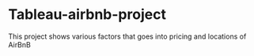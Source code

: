 # Tableau-airbnb-project
This project shows various factors that goes into pricing and locations of AirBnB 
